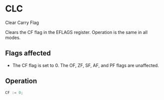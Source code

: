 # CLC

Clear Carry Flag

Clears the CF flag in the EFLAGS register.
Operation is the same in all modes.

## Flags affected

- The CF flag is set to 0. The OF, ZF, SF, AF, and PF flags are unaffected.

## Operation

```C
CF := 0;
```
